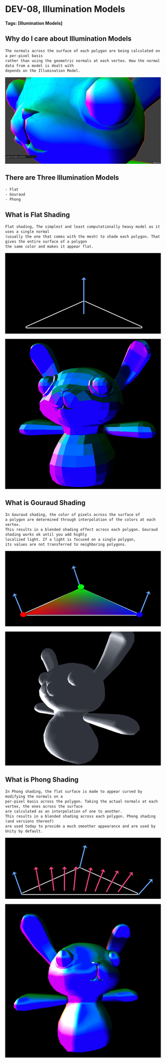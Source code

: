 # DEV-08, Illumination Models
#### Tags: [Illumination Models]

## Why do I care about Illumination Models

    The normals across the surface of each polygon are being calculated on a per-pixel basis
    rather than using the geometric normals at each vertex. How the normal data from a model is dealt with
    depends on the Illumination Model.

![](../images/DEV-08/DEV-08-A.png)


## There are Three Illumination Models
    - Flat
    - Gouraud
    - Phong

## What is Flat Shading

    Flat shading, The simplest and least computationally heavy model as it uses a single normal
    (usually the one that comes with the mesh) to shade each polygon. That gives the entire surface of a polygon
    the same color and makes it appear flat.

![](../images/DEV-08/DEV-08-B.png)

![](../images/DEV-08/DEV-08-B2.png)

## What is Gouraud Shading

    In Gouraud shading, the color of pixels across the surface of
    a polygon are determined through interpolation of the colors at each vertex.
    This results in a blended shading effect across each polygon. Gouraud shading works ok until you add highly
    localized light. If a light is focused on a single polygon,
    its values are not transferred to neighboring polygons.

![](../images/DEV-08/DEV-08-B3.png)

![](../images/DEV-08/DEV-08-B4.png)

## What is Phong Shading

    In Phong shading, the flat surface is made to appear curved by modifying the normals on a
    per-pixel basis across the polygon. Taking the actual normals at each vertex, the ones across the surface
    are calculated as an interpolation of one to another.
    This results in a blended shading across each polygon. Phong shading (and versions thereof)
    are used today to provide a much smoother appearance and are used by Unity by default. 

![](../images/DEV-08/DEV-08-B5.png)

![](../images/DEV-08/DEV-08-B6.png)